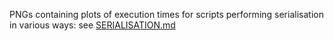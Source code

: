 PNGs containing plots of execution times for scripts performing serialisation
in various ways: see [SERIALISATION.md](../SERIALISATION.md)
